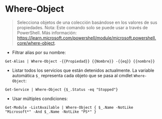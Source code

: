 # Where-Object

> Selecciona objetos de una colección basándose en los valores de sus propiedades.
> Nota: Este comando solo se puede usar a través de PowerShell.
> Más información: <https://learn.microsoft.com/powershell/module/microsoft.powershell.core/where-object>.

- Filtrar alias por su nombre:

`Get-Alias | Where-Object -{{Propiedad}} {{Nombre}} -{{eq}} {{nombre}}`

- Listar todos los servicios que están detenidos actualmente. La variable automática `$_` representa cada objeto que se pasa al cmdlet `Where-Object`:

`Get-Service | Where-Object {$_.Status -eq "Stopped"}`

- Usar múltiples condiciones:

`Get-Module -ListAvailable | Where-Object { $_.Name -NotLike "Microsoft*" -And $_.Name -NotLike "PS*" }`

